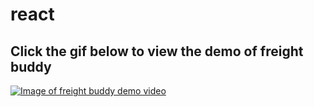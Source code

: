 # react

## Click the gif below to view the demo of freight buddy

[![Image of freight buddy demo video](https://i.ytimg.com/an_webp/ayuCYH_poLk/mqdefault_6s.webp?du=3000&sqp=CLbtjoEG&rs=AOn4CLDFrbET6dwR2uQ61HP2pZ5bTwDJ2g)](https://www.youtube.com/watch?v=ayuCYH_poLk&feature=youtu.be)
